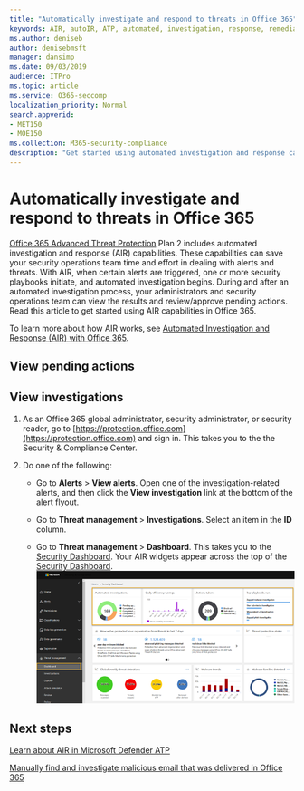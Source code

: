 ```yaml
---
title: "Automatically investigate and respond to threats in Office 365"
keywords: AIR, autoIR, ATP, automated, investigation, response, remediation, threats, advanced, threat, protection
ms.author: deniseb
author: denisebmsft
manager: dansimp
ms.date: 09/03/2019
audience: ITPro
ms.topic: article
ms.service: O365-seccomp
localization_priority: Normal
search.appverid:
- MET150
- MOE150
ms.collection: M365-security-compliance
description: "Get started using automated investigation and response capabilities in Office 365 Advanced Threat Protection Plan 2."
---
```


# Automatically investigate and respond to threats in Office 365

[Office 365 Advanced Threat Protection](office-365-atp.md) Plan 2 includes automated investigation and response (AIR) capabilities. These capabilities can save your security operations team time and effort in dealing with alerts and threats. With AIR, when certain alerts are triggered, one or more security playbooks initiate, and automated investigation begins. During and after an automated investigation process, your administrators and security operations team can view the results and review/approve pending actions. Read this article to get started using AIR capabilities in Office 365. 

To learn more about how AIR works, see [Automated Investigation and Response (AIR) with Office 365](automated-investigation-response-office.md).

## View pending actions



## View investigations

1. As an Office 365 global administrator, security administrator, or security reader, go to [https://protection.office.com](https://protection.office.com) and sign in. This takes you to the the Security & Compliance Center.

2. Do one of the following:

    - Go to **Alerts** > **View alerts**. Open one of the investigation-related alerts, and then click the **View investigation** link at the bottom of the alert flyout. 

    - Go to **Threat management** > **Investigations**. Select an item in the **ID** column.

    - Go to **Threat management** > **Dashboard**. This takes you to the [Security Dashboard](security-dashboard.md). Your AIR widgets appear across the top of the [Security Dashboard](security-dashboard.md).<br/>![AIR widgets](media/air-widgets.png)




## Next steps

[Learn about AIR in Microsoft Defender ATP](https://docs.microsoft.com/windows/security/threat-protection/microsoft-defender-atp/automated-investigations)

[Manually find and investigate malicious email that was delivered in Office 365](investigate-malicious-email-that-was-delivered.md)
